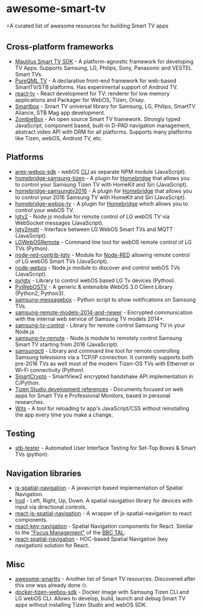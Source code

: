 # awesome-smart-tv

:zap:A curated list of awesome resources for building Smart TV apps

## Cross-platform frameworks

- [Mautilus Smart TV SDK](https://github.com/mautilus/sdk) - A platform-agnostic framework for developing TV Apps. Supports Samsung, LG, Philips, Sony, Panasonic and VESTEL Smart TVs.
- [PureQML TV](https://github.com/pureqml/qmlcore-tv) - A declarative front-end framework for web-based SmartTV/STB platforms. Has experimental support of Android TV.
- [react-tv](https://github.com/raphamorim/react-tv) - React development for TV: renderer for low memory applications and Packager for WebOS, Tizen, Orsay.
- [Smartbox](https://github.com/immosmart/smartbox) - Smart TV universal library for Samsung, LG, Philips, SmartTV Aliance, STB Mag app development.
- [ZombieBox](https://github.com/interfaced/zombiebox) - An open source Smart TV framework. Strongly typed JavaScript, component based, built-in D-PAD navigation management, abstract video API with DRM for all platforms. Supports many platforms like Tizen, webOS, Android TV, etc.

## Platforms

- [ares-webos-sdk](https://github.com/stevenvong/ares-webos-sdk) - webOS [CLI](http://webostv.developer.lge.com/sdk/using-webos-tv-cli/) as separate NPM module (JavaScript).
- [homebridge-samsung-tizen](https://github.com/tavicu/homebridge-samsung-tizen) - A plugin for [Homebridge](https://github.com/nfarina/homebridge) that allows you to control your Samsung Tizen TV with HomeKit and Siri (JavaScript).
- [homebridge-samsungtv2016](https://github.com/kyleaa/homebridge-samsungtv2016) - A plugin for [Homebridge](https://github.com/nfarina/homebridge) that allows you to control your 2016 Samsung TV with HomeKit and Siri (JavaScript).
- [homebridge-webos-tv](https://github.com/merdok/homebridge-webos-tv) - A plugin for [Homebridge](https://github.com/nfarina/homebridge) which allows you to control your webOS TV.
- [lgtv2](https://github.com/hobbyquaker/lgtv2) - Node.js module for remote control of LG webOS TV via WebSocket messages (JavaScript).
- [lgtv2mqtt](https://github.com/hobbyquaker/lgtv2mqtt) - Interface between LG WebOS Smart TVs and MQTT (JavaScript).
- [LGWebOSRemote](https://github.com/klattimer/LGWebOSRemote) - Command line tool for webOS remote control of LG TVs (Python).
- [node-red-contrib-lgtv](https://github.com/hobbyquaker/node-red-contrib-lgtv) - Module for [Node-RED](https://nodered.org) allowing  remote control of LG webOS Smart TVs (JavaScript).
- [node-webos](https://github.com/WeeJeWel/node-webos) - Node.js module to discover and control webOS TVs (JavaScript).
- [pylgtv](https://github.com/TheRealLink/pylgtv) - Library to control webOS based LG Tv devices (Python).
- [PyWebOSTV](https://github.com/supersaiyanmode/PyWebOSTV) - A generic & entensible WebOS 3.0 Client Library (Python2, Python3).
- [samsung-messagebox](https://github.com/shantanugoel/samsung-messagebox) - Python script to show notifications on Samsung TVs.
- [samsung-remote-models-2014-and-newer](https://github.com/tdudek/samsung-remote-models-2014-and-newer) - Encrypted communication with the internal web service of Samsung TV models 2014+.
- [samsung-tv-control](https://github.com/Toxblh/samsung-tv-control) - Library for remote control Samsung TV in your Node.js
- [samsung-tv-remote](https://github.com/Badisi/samsung-tv-remote) - Node.js module to remotely control Samsung Smart TV starting from 2016 (JavaScript).
- [samsungctl](https://github.com/Ape/samsungctl) - Library and command line tool for remote controlling Samsung televisions via a TCP/IP connection. It currently supports both pre-2016 TVs as well most of the modern Tizen-OS TVs with Ethernet or Wi-Fi connectivity (Python).
- [SmartCrypto](https://github.com/sectroyer/SmartCrypto) - SmartView2 encrypted handshake API implementation in C/Python.
- [Tizen Studio development references](https://github.com/claromes/tizenstudio) - Documents focused on web apps for Smart TVs e Professional Monitors, based in personal researches.
- [Wits](https://github.com/Samsung/Wits) - A tool for reloading tv app's JavaScript/CSS without reinstalling the app every time you make a change.

## Testing

- [stb-tester](https://github.com/stb-tester/stb-tester) - Automated User Interface Testing for Set-Top Boxes & Smart TVs (python).

## Navigation libraries

- [js-spatial-navigation](https://github.com/luke-chang/js-spatial-navigation) - A javascript-based implementation of Spatial Navigation.
- [lrud](https://github.com/stuart-williams/lrud) - Left, Right, Up, Down. A spatial navigation library for devices with input via directional controls.
- [react-js-spatial-navigation](https://github.com/dead/react-js-spatial-navigation) - A wrapper of js-spatial-navigation to react components.
- [react-key-navigation](https://github.com/dead/react-key-navigation) - Spatial Navigation components for React. Similar to the ["Focus Management"](http://bbc.github.io/tal/widgets/focus-management.html) of the [BBC TAL](https://bbc.github.io/tal/).
- [react-spatial-navigation](https://github.com/NoriginMedia/react-spatial-navigation) - HOC-based Spatial Navigation (key navigation) solution for React.

## Misc

- [awesome-smarttv](https://github.com/linuxenko/awesome-smarttv) - Another list of Smart TV resources. Discovered after this one was already done :roll_eyes:.
- [docker-tizen-webos-sdk](https://github.com/vitalets/docker-tizen-webos-sdk) - Docker image with Samsung Tizen CLI and LG webOS CLI. Allows to develop, build, launch and debug Smart TV apps without installing Tizen Studio and webOS SDK.
